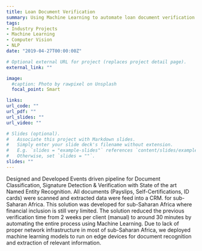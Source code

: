 ```yaml
---
title: Loan Document Verification
summary: Using Machine Learning to automate loan document verification.
tags:
- Industry Projects
- Machine Learning
- Computer Vision
- NLP
date: "2019-04-27T00:00:00Z"

# Optional external URL for project (replaces project detail page).
external_link: ""

image:
  #caption: Photo by rawpixel on Unsplash
  focal_point: Smart

links:
url_code: ""
url_pdf: ""
url_slides: ""
url_video: ""

# Slides (optional).
#   Associate this project with Markdown slides.
#   Simply enter your slide deck's filename without extension.
#   E.g. `slides = "example-slides"` references `content/slides/example-slides.md`.
#   Otherwise, set `slides = ""`.
slides: ""
---
```

Designed and Developed Events driven pipeline for Document Classification, Signature Detection & Verification with State of the art Named Entity Recognition. All documents (Payslips, Self-Certifications, ID cards) were scanned and extracted data were feed into a CRM. for sub-Saharan Africa. This solution was developed for sub-Saharan Africa where financial inclusion is still very limited. The solution reduced the previous verification time from 2 weeks per client (manual) to around 30 minutes by automating the entire process using Machine Learning. Due to lack of proper network infrastructure in most of sub-Saharan Africa, we deployed machine learning models to run on edge devices for document recognition and extraction of relevant information.